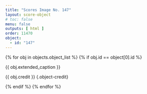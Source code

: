 ```yaml
---
title: "Scores Image No. 147"
layout: score-object
# toc: false
menu: false
outputs: [ html ]
order: 11470
object:
  - id: "147"
---
```


{% for obj in objects.object_list %}
{% if obj.id == object[0].id %}

{{ obj.extended_caption }}

{{ obj.credit }} {.object-credit}

{% endif %}
{% endfor %}
